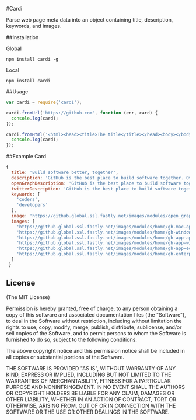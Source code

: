 #Cardi

Parse web page meta data into an object containing title, description, keywords, and images.

##Installation

Global
```
npm install cardi -g
```

Local
```
npm install cardi
```

##Usage

```JavaScript
var cardi = require('cardi');

cardi.fromUrl('https://github.com', function (err, card) {
  console.log(card);
});

cardi.fromHtml('<html><head><title>The title</title></head><body></body></html>', function (err, card) {
  console.log(card);
});
```

##Example Card

```JavaScript
{
  title: 'Build software better, together',
  description: 'GitHub is the best place to build software together. Over 4 million people use GitHub to share code.',
  openGraphDescription: 'GitHub is the best place to build software together. Over 4 million people use GitHub to share code.',
  twitterDescription: 'GitHub is the best place to build software together. Over 4 million people use GitHub to share code.',
  keywords: [
    'coders',
    'developers'
  ],
  image: 'https://github.global.ssl.fastly.net/images/modules/open_graph/github-octocat.png',
  images: [ 
    'https://github.global.ssl.fastly.net/images/modules/home/gh-mac-app.png',
    'https://github.global.ssl.fastly.net/images/modules/home/gh-windows-app.png',
    'https://github.global.ssl.fastly.net/images/modules/home/gh-app-apple.png',
    'https://github.global.ssl.fastly.net/images/modules/home/gh-app-windows.png',
    'https://github.global.ssl.fastly.net/images/modules/home/gh-app-eclipse.png',
    'https://github.global.ssl.fastly.net/images/modules/home/gh-enterprise-code.png'
  ]
 }
```

## License

(The MIT License)

Permission is hereby granted, free of charge, to any person obtaining a copy
of this software and associated documentation files (the "Software"), to deal
in the Software without restriction, including without limitation the rights
to use, copy, modify, merge, publish, distribute, sublicense, and/or sell
copies of the Software, and to permit persons to whom the Software is
furnished to do so, subject to the following conditions:

The above copyright notice and this permission notice shall be included in
all copies or substantial portions of the Software.

THE SOFTWARE IS PROVIDED "AS IS", WITHOUT WARRANTY OF ANY KIND, EXPRESS OR
IMPLIED, INCLUDING BUT NOT LIMITED TO THE WARRANTIES OF MERCHANTABILITY,
FITNESS FOR A PARTICULAR PURPOSE AND NONINFRINGEMENT. IN NO EVENT SHALL THE
AUTHORS OR COPYRIGHT HOLDERS BE LIABLE FOR ANY CLAIM, DAMAGES OR OTHER
LIABILITY, WHETHER IN AN ACTION OF CONTRACT, TORT OR OTHERWISE, ARISING FROM,
OUT OF OR IN CONNECTION WITH THE SOFTWARE OR THE USE OR OTHER DEALINGS IN
THE SOFTWARE.
